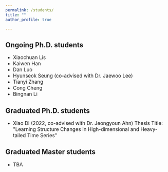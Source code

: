 ```yaml
---
permalink: /students/
title: ""
author_profile: true

---
```


## Ongoing Ph.D. students

* <span style="font-size:1.1em;">Xiaochuan Lis</span>  
* <span style="font-size:1.1em;">Kaiwen Han</span>            
* <span style="font-size:1.1em;">Dan Luo</span>      
* <span style="font-size:1.1em;">Hyunseok Seung (co-advised with Dr. Jaewoo Lee)</span>           
* <span style="font-size:1.1em;">Tianyi Zhang</span>     
* <span style="font-size:1.1em;">Cong Cheng</span>     
* <span style="font-size:1.1em;">Bingnan Li</span>   



## Graduated Ph.D. students

* <span style="font-size:1.1em;">Xiao Di (2022, co-advised with Dr. Jeongyoun Ahn)
Thesis Title: "Learning Structure Changes in High-dimensional and Heavy-tailed Time Series"</span>   


<!--
## Editorial Service
* <span style="font-size:1.1em;">2022 - Present: Associate Editor, Statistics: A Jnl of Theor. & Appl. Stat </span>   
-->

## Graduated Master students
* <span style="font-size:1.1em;">TBA</span>    
